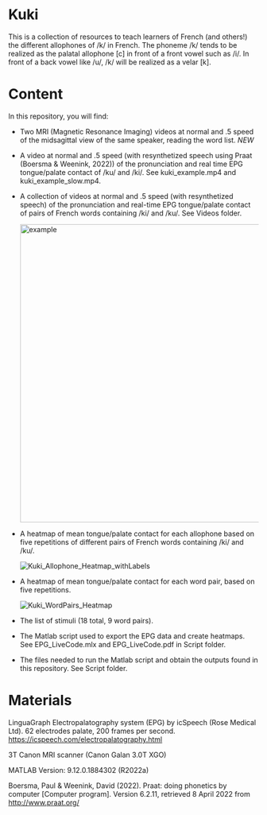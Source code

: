 # Kuki
This is a collection of resources to teach learners of French (and others!) the different allophones of /k/ in French. The phoneme /k/ tends to be realized as the palatal allophone \[c\] in front of a front vowel such as /i/. In front of a back vowel like /u/, /k/ will be realized as a velar \[k]. 

# Content 
In this repository, you will find: 


- Two MRI (Magnetic Resonance Imaging) videos at normal and .5 speed of the midsagittal view of the same speaker, reading the word list. *NEW*
- A video at normal and .5 speed (with resynthetized speech using Praat (Boersma & Weenink, 2022)) of the pronunciation and real time EPG tongue/palate contact of /ku/ and /ki/. See kuki_example.mp4 and kuki_example_slow.mp4.
- A collection of videos at normal and .5 speed (with resynthetized speech) of the pronunciation and real-time EPG tongue/palate contact of pairs of French words containing /ki/ and /ku/. See Videos folder. 

     <img width="600" alt="example" src="https://user-images.githubusercontent.com/103048285/162155966-5af5d5de-58c0-4805-a290-d5737d6f9f90.png">
     
- A heatmap of mean tongue/palate contact for each allophone based on five repetitions of different pairs of French words containing /ki/ and /ku/.  

     ![Kuki_Allophone_Heatmap_withLabels](https://user-images.githubusercontent.com/103048285/162165846-28fee167-ba4b-4511-80d2-1659cf2ca703.png)
- A heatmap of mean tongue/palate contact for each word pair, based on five repetitions. 

     ![Kuki_WordPairs_Heatmap](https://user-images.githubusercontent.com/103048285/162164132-9c5bd2d4-a4f1-4dab-8c16-98a2b08893ab.png)
- The list of stimuli (18 total, 9 word pairs).  
- The Matlab script used to export the EPG data and create heatmaps. See EPG_LiveCode.mlx and EPG_LiveCode.pdf in Script folder. 
- The files needed to run the Matlab script and obtain the outputs found in this repository. See Script folder. 

# Materials

LinguaGraph Electropalatography system (EPG) by icSpeech (Rose Medical Ltd). 62 electrodes palate, 200 frames per second. 
https://icspeech.com/electropalatography.html

3T Canon MRI scanner (Canon Galan 3.0T XGO)

MATLAB Version: 9.12.0.1884302 (R2022a)

Boersma, Paul & Weenink, David (2022). Praat: doing phonetics by computer [Computer program]. Version 6.2.11, retrieved 8 April 2022 from http://www.praat.org/
